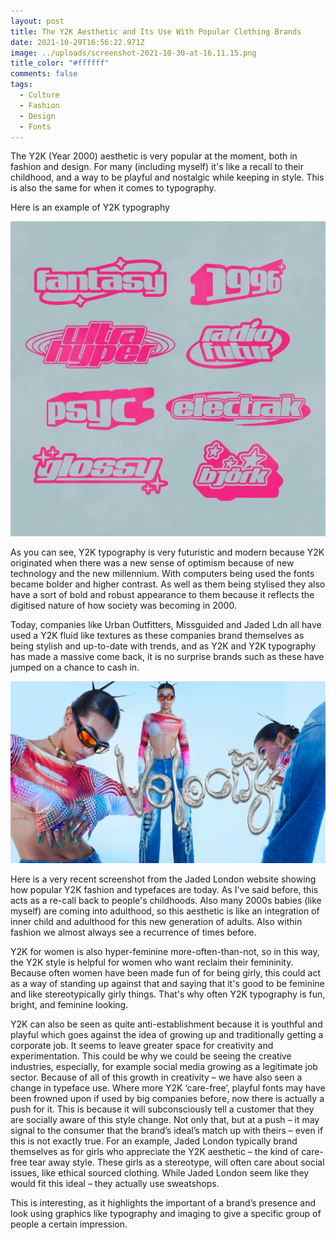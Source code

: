 ```yaml
---
layout: post
title: The Y2K Aesthetic and Its Use With Popular Clothing Brands
date: 2021-10-29T16:56:22.971Z
image: ../uploads/screenshot-2021-10-30-at-16.11.15.png
title_color: "#ffffff"
comments: false
tags:
  - Culture
  - Fashion
  - Design
  - Fonts
---
```

The Y2K (Year 2000) aesthetic is very popular at the moment, both in fashion and design. For many (including myself) it's like a recall to their childhood, and a way to be playful and nostalgic while keeping in style. This is also the same for when it comes to typography. 

Here is an example of Y2K typography 

![A photo of pink Y2K print examples](../uploads/48c5328b859a94d1166c1525f7482668.jpeg)

 As you can see, Y2K typography is very futuristic and modern because Y2K originated when there was a new sense of optimism because of new technology and the new millennium. With computers being used the fonts became bolder and higher contrast. As well as them being stylised they also have a sort of bold and robust appearance to them because it reflects the digitised nature of how society was becoming in 2000.

Today, companies like Urban Outfitters, Missguided and Jaded Ldn all have used a Y2K fluid like textures as these companies brand themselves as being stylish and up-to-date with trends, and as Y2K and Y2K typography has made a massive come back, it is no surprise brands such as these have jumped on a chance to cash in. 

![A recent screenshot from the Jaded Ldn website which showcases Y2K fashion and typeface](../uploads/screenshot-2021-10-30-at-16.11.15.png)

Here is a very recent screenshot from the Jaded London website showing how popular Y2K fashion and typefaces are today. As I've said before, this acts as a re-call back to people's childhoods. Also many 2000s babies (like myself) are coming into adulthood, so this aesthetic is like an integration of inner child and adulthood for this new generation of adults. Also within fashion we almost always see a recurrence of times before.

Y2K for women is also hyper-feminine more-often-than-not, so in this way, the Y2K style is helpful for women who want reclaim their femininity. Because often women have been made fun of for being girly, this could act as a way of standing up against that and saying that it's good to be feminine and like stereotypically girly things. That's why often Y2K typography is fun, bright, and feminine looking. 

Y2K can also be seen as quite anti-establishment because it is youthful and playful which goes against the idea of growing up and traditionally getting a corporate job. It seems to leave greater space for creativity and experimentation. This could be why we could be seeing the creative industries, especially, for example social media growing as a legitimate job sector. Because of all of this growth in creativity – we have also seen a change in typeface use. Where more Y2K ‘care-free’, playful fonts may have been frowned upon if used by big companies before, now there is actually a push for it. This is because it will subconsciously tell a customer that they are socially aware of this style change. Not only that, but at a push – it may signal to the consumer that the brand’s ideal’s match up with theirs – even if this is not exactly true. For an example, Jaded London typically brand themselves as for girls who appreciate the Y2K aesthetic – the kind of care-free tear away style. These girls as a stereotype, will often care about social issues, like ethical sourced clothing. While Jaded London seem like they would fit this ideal – they actually use sweatshops.

This is interesting, as it highlights the important of a brand’s presence and look using graphics like typography and imaging to give a specific group of people a certain impression.